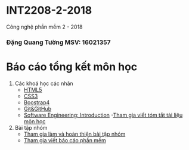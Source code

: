 ﻿# INT2208-2-2018
Công nghệ phần mềm 2 - 2018 
### Đặng Quang Tường MSV: 16021357
# Báo cáo tổng kết môn học

1. Các khoá học các nhân
	- [HTML5](https://github.com/truonganhhoang/INT2208-2-2018/blob/master/DangQuangTuong/HTML%205/Complete.jpg)
	- [CSS3](https://github.com/truonganhhoang/INT2208-2-2018/blob/master/DangQuangTuong/CSS3/Complete.png)
	- [Boostrap4](https://github.com/truonganhhoang/INT2208-2-2018/blob/master/DangQuangTuong/Boostrap4/complete.png)
	- [Git&GitHub](https://github.com/truonganhhoang/INT2208-2-2018/blob/master/DangQuangTuong/Git%26GitHub/Complete%20Git%26Github.jpg)
	- [Software Engineering: Introduction](https://github.com/vuvihi/INT2208-2-2018/blob/master/DangQuangTuong/SoftEng/complete.png)
	-[Tham gia viết tóm tắt tài liệu môn học](https://docs.google.com/document/d/1a4i_31R8WBUAnF91syr1FwBpKoAiTY6rEJt1xWjb74M/edit#heading=h.96he3yu1bnz4)
2. Bài tập nhóm
	- [Tham gia làm và hoàn thiện bài tập nhóm](https://github.com/truonganhhoang/INT2208-2-2018/tree/master/nhom-4T)
	- [Tham gia viết báo cáo phần mềm](https://docs.google.com/document/d/1Lh95iyfd_GO0_WQroUXx-cMFoXA_DFEgINa5PdJLaIo/edit?usp=sharing)